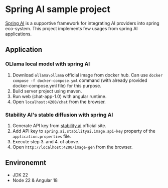 # Spring AI sample project

[Spring AI](https://spring.io/projects/spring-ai) is a supportive framework for integrating AI providers into spring eco-system.
This project implements few usages from spring AI applications.

## Application

### OLlama local model with spring AI
1. Download ```ollama\ollama``` official image from docker hub. Can use `docker compose -f docker-compose.yml` command (with already provided docker-compose.yml file) for this purpose.
2. Build server project using maven.
3. Run web (chat-app-1.0) with angular runtime.
4. Open ```localhost:4200/chat``` from the browser.

### Stability AI's stable diffusion with spring AI
1. Generate API key from [stability.ai](https://stability.ai/) official site.
2. Add API key to `spring.ai.stabilityai.image.api-key` property of the `application.properties` file.
3. Execute step 3. and 4. of above.
4. Open ```http://localhost:4200/image-gen``` from the browser.

## Environemnt
- JDK 22
- Node 22 & Angular 18

